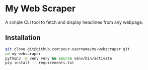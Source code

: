 # My Web Scraper

A simple CLI tool to fetch and display headlines from any webpage.

## Installation

```bash
git clone git@github.com:your-username/my-webscraper.git
cd my-webscraper
python3 -m venv venv && source venv/bin/activate
pip install -r requirements.txt